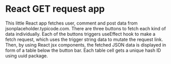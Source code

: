 # React GET request app

This little React app fetches user, comment and post data from jsonplaceholder.typicode.com. There are three buttons to fetch each kind of data individually. Each of the buttons triggers useEffect hook to make a fetch request, which uses the trigger string data to mutate the request link. Then, by using React jsx components, the fetched JSON data is displayed in form of a table below the button bar. Each table cell gets a unique hash ID using uuid package.